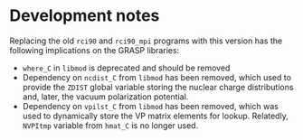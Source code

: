 # Development notes

Replacing the old `rci90` and `rci90_mpi` programs with this version has the
following implications on the GRASP libraries:

* `where_C` in `libmod` is deprecated and should be removed
* Dependency on `ncdist_C` from `libmod` has been removed, which used to provide the `ZDIST` global variable storing the nuclear charge distributions and, later, the vacuum polarization potential.
* Dependency on `vpilst_C` from `libmod` has been removed, which was used to dynamically store the VP matrix elements for lookup. Relatedly, `NVPItmp` variable from `hmat_C` is no longer used.
